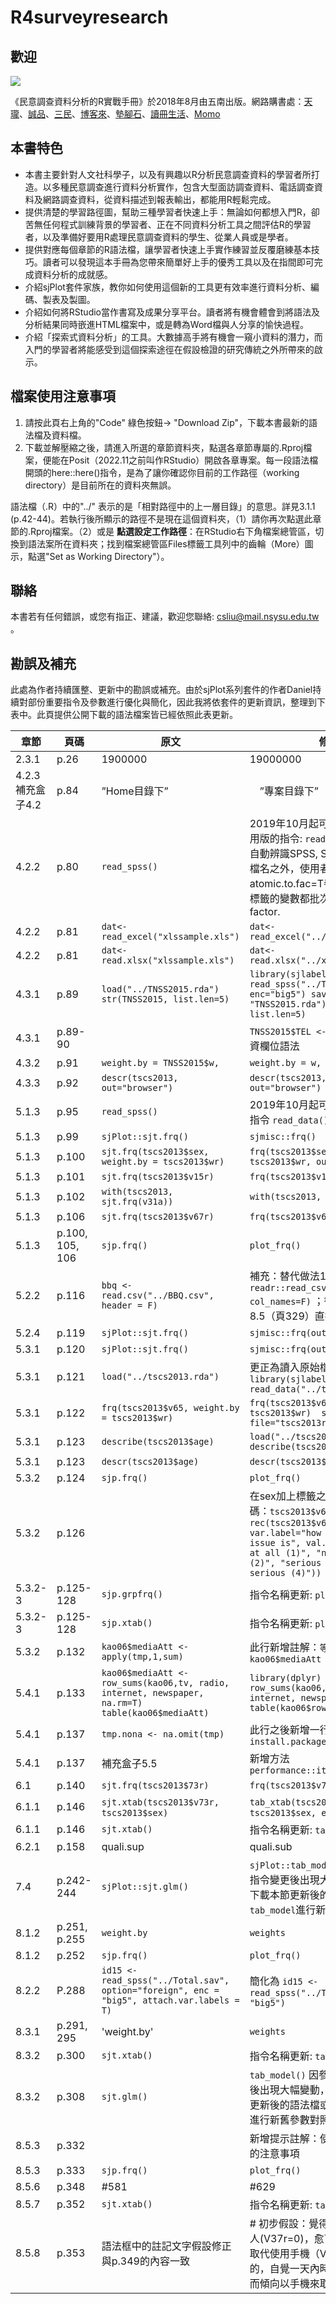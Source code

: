 # R4surveyresearch

## 歡迎  
![](http://im2.book.com.tw/image/getImage?i=https://www.books.com.tw/img/001/079/48/0010794831.jpg&v=5b5edaa6&w=348&h=348)  

《民意調查資料分析的R實戰手冊》於2018年8月由五南出版。網路購書處：[天瓏](https://www.tenlong.com.tw/products/9789571196879)、[誠品](http://www.eslite.com/product.aspx?pgid=1001116712698095)、[三民](http://www.sanmin.com.tw/Product/index/006878903)、[博客來](http://www.books.com.tw/products/0010794831)、[墊腳石](http://www.tcsb.com.tw/SalePage/Index/4612965)、[讀冊生活](https://www.taaze.tw/sing.html?pid=11100853002)、[Momo](https://www.thenewslens.com/article/138691)

## 本書特色  
- 本書主要針對人文社科學子，以及有興趣以R分析民意調查資料的學習者所打造。以多種民意調查進行資料分析實作，包含大型面訪調查資料、電話調查資料及網路調查資料，從資料描述到報表輸出，都能用R輕鬆完成。
- 提供清楚的學習路徑圖，幫助三種學習者快速上手：無論如何都想入門R，卻苦無任何程式訓練背景的學習者、正在不同資料分析工具之間評估R的學習者，以及準備好要用R處理民意調查資料的學生、從業人員或是學者。  
- 提供對應每個章節的R語法檔，讓學習者快速上手實作練習並反覆磨練基本技巧。讀者可以發現這本手冊為您帶來簡單好上手的優秀工具以及在指間即可完成資料分析的成就感。  
- 介紹sjPlot套件家族，教你如何使用這個新的工具更有效率進行資料分析、編碼、製表及製圖。  
- 介紹如何將RStudio當作書寫及成果分享平台。讀者將有機會體會到將語法及分析結果同時嵌進HTML檔案中，或是轉為Word檔與人分享的愉快過程。  
- 介紹「探索式資料分析」的工具。大數據高手將有機會一窺小資料的潛力，而入門的學習者將能感受到這個探索途徑在假設檢證的研究傳統之外所帶來的啟示。  

## 檔案使用注意事項
1. 請按此頁右上角的"Code" 綠色按鈕-> "Download Zip"，下載本書最新的語法檔及資料檔。
2. 下載並解壓縮之後，請進入所選的章節資料夾，點選各章節專屬的.Rproj檔案，便能在Posit（2022.11之前叫作RStudio）開啟各章專案。每一段語法檔開頭的here::here()指令，是為了讓你確認你目前的工作路徑（working directory）是目前所在的資料夾無誤。

語法檔（.R）中的"../" 表示的是「相對路徑中的上一層目錄」的意思。詳見3.1.1 (p.42-44)。若執行後所顯示的路徑不是現在這個資料夾，（1）請你再次點選此章節的.Rproj檔案。（2）或是 **點選設定工作路徑**：在RStudio右下角檔案總管區，切換到語法案所在資料夾；找到檔案總管區Files標籤工具列中的齒輪（More）圖示，點選"Set as Working Directory"）。

## 聯絡  
本書若有任何錯誤，或您有指正、建議，歡迎您聯絡: [csliu@mail.nsysu.edu.tw](csliu@mail.nsysu.edu.tw) 。

## 勘誤及補充
此處為作者持續匯整、更新中的勘誤或補充。由於sjPlot系列套件的作者Daniel持續對部份重要指令及參數進行優化與簡化，因此我將依套件的更新資訊，整理到下表中。此頁提供公開下載的語法檔案皆已經依照此表更新。

|章節|頁碼|原文|修改|
|----|----|----|-------|
|2.3.1| p.26| 1900000 | 19000000 |
|4.2.3 補充盒子4.2 | p.84 | ”Home目錄下”|　”專案目錄下”　|
|4.2.2 | p.80 | `read_spss()` | 2019年10月起可以使用新增的通用版的指令: `read_data()` 除了可以自動辨識SPSS, SAS及STATA的副檔名之外，使用者加上atomic.to.fac=T參數之後可以把帶標籤的變數都批次轉為類別變數factor.| 
|4.2.2 | p.81 | `dat<- read_excel("xlssample.xls")` | `dat<- read_excel("../xlssample.xls")` | 
|4.2.2 | p.81 | `dat<- read.xlsx("xlssample.xls")` | `dat<- read.xlsx("../xlssample.xls")` |
|4.3.1 | p.89 |`load("../TNSS2015.rda") str(TNSS2015, list.len=5)`|`library(sjlabelled) TNSS2015 <- read_spss("../TNSS2015.sav", enc="big5") save(TNSS2015,file= "TNSS2015.rda") str(TNSS2015, list.len=5)` |
|4.3.1 | p.89-90 |  | `TNSS2015$TEL <- NULL` 加上移除個資欄位語法 |
|4.3.2 | p.91 | `weight.by = TNSS2015$w,` | `weight.by = w,`|
|4.3.3 | p.92 | `descr(tscs2013, out="browser") ` |`descr(tscs2013, v62, v70, v93, out="browser") `|
|5.1.3 | p.95 | `read_spss()` | 2019年10月起可以使用通用版的指令 `read_data()`|
|5.1.3 | p.99 | `sjPlot::sjt.frq()` | `sjmisc::frq()` | 
|5.1.3 | p.100 | `sjt.frq(tscs2013$sex, weight.by = tscs2013$wr)` | `frq(tscs2013$sex, weights = tscs2013$wr, out="v")` | 
|5.1.3 | p.101 | `sjt.frq(tscs2013$v15r)` | `frq(tscs2013$v15r)` | 
|5.1.3 | p.102 | `with(tscs2013, sjt.frq(v31a))` | `with(tscs2013, frq(v31a))` | 
|5.1.3 | p.106 | `sjt.frq(tscs2013$v67r)` | `frq(tscs2013$v67r)` | 
|5.1.3 | p.100, 105, 106 | `sjp.frq()` | `plot_frq()` |
|5.2.2 | p.116 |`bbq <- read.csv("../BBQ.csv", header = F)` | 補充：替代做法1: `bbq <- readr::read_csv("../BBQ.csv", col_names=F)` ；替代做法2：參考8.5（頁329）直接為變數命名 |
|5.2.4 | p.119 | `sjPlot::sjt.frq()` | `sjmisc::frq(out = "v") ` |
|5.3.1 | p.120 | `sjPlot::sjt.frq()` | `sjmisc::frq(out = "v") ` | 
|5.3.1 | p.121 | `load("../tscs2013.rda")` | 更正為讀入原始檔 `library(sjlabelled) tscs2013 <- read_data("../tscs2013q2.sav")` | |
|5.3.1 | p.122 | `frq(tscs2013$v65, weight.by = tscs2013$wr) ` | `frq(tscs2013$v65, weights = tscs2013$wr)  save(tscs2013, file="tscs2013r.rda") ` |
|5.3.1 | p.123 | `describe(tscs2013$age)` | `load("../tscs2013.rda")  describe(tscs2013$v65r)`  |
|5.3.1 | p.123 | `descr(tscs2013$age)`  | `descr(tscs2013$v65r)`  |
|5.3.2 | p.124 |`sjp.frq()`| `plot_frq()`|
|5.3.2 | p.126 | | 在sex加上標籤之後，後補上一段編碼：`tscs2013$v65r <- rec(tscs2013$v65r, rec="rev", var.label="how serious the issue is", val.labels = c("not at all (1)", "not very serious (2)", "serious (3)", "very serious (4)"))`| 
|5.3.2-3 | p.125-128 | `sjp.grpfrq()` | 指令名稱更新: `plot_grpfrq()` |
|5.3.2-3 | p.125-128 | `sjp.xtab()` | 指令名稱更新: `plot_xtab()` |
|5.3.2 | p.132 |`kao06$mediaAtt <- apply(tmp,1,sum)`| 此行新增註解：`等同於 kao06$mediaAtt <- rowSums(tmp)`|
|5.4.1 | p.133 | `kao06$mediaAtt <- row_sums(kao06,tv, radio, internet, newspaper, na.rm=T) table(kao06$mediaAtt)` | `library(dplyr) kao06 <- row_sums(kao06, tv, radio, internet, newspaper, n=4) table(kao06$rowsums)`| 
|5.4.1 | p.137 |`tmp.nona <- na.omit(tmp)`| 此行之後新增一行註解：` # install.packages("GPArotation")`| 
|5.4.1 | p.137 | 補充盒子5.5 | 新增方法 `performance::item_reliability()` |
|6.1| p.140 | `sjt.frq(tscs2013$73r)`| `frq(tscs2013$v73r)` | 
|6.1.1|p.146| `sjt.xtab(tscs2013$v73r,　tscs2013$sex)`|`tab_xtab(tscs2013$v73r,　tscs2013$sex, encoding="utf8")`|
|6.1.1 | p.146 | `sjt.xtab()` | 指令名稱更新: `tab_xtab()` |
|6.2.1|p.158| quali.sup | quali.sub |
|7.4 | p.242-244 | `sjPlot::sjt.glm()`| `sjPlot::tab_model()` 因參數群在指令變更後出現大幅變動，請直接下載本節更新後的語法檔或使用`?tab_model`進行新舊參數對照 |
|8.1.2 |p.251, p.255| `weight.by`| `weights`|
|8.1.2 |p.252 | `sjp.frq()` | `plot_frq()` |
|8.2.2| P.288 | `id15 <- read_spss("../Total.sav", option="foreign", enc = "big5", attach.var.labels = T)` | 簡化為 `id15 <- read_spss("../Total.sav", enc = "big5")` |
|8.3.1| p.291, 295|'weight.by'|`weights`|
|8.3.2| p.300 | `sjt.xtab()` | 指令名稱更新: `tab_xtab()` |
|8.3.2| p.308 |`sjt.glm()`|`tab_model()` 因參數群在指令變更後出現大幅變動，請直接下載本節更新後的語法檔或使用`?tab_model`進行新舊參數對照|
|8.5.3 | p.332 | | 新增提示註解：使用`[ ]`上選項標籤的注意事項  |
|8.5.3 | p.333 | `sjp.frq()` | `plot_frq()` | 
|8.5.6 | p.348 | #581 | #629 | 
|8.5.7| p.352 | `sjt.xtab()` | 指令名稱更新: `tab_xtab()` |
|8.5.8 | p.353 | 語法框中的註記文字假設修正與p.349的內容一致| # 初步假設：覺得自己時間充裕的人(V37r=0)，愈可能傾向見面團聚取代使用手機（V45r=1）；相反的，自覺一天內時間不足的人，反而傾向以手機來取代見面團聚。|
